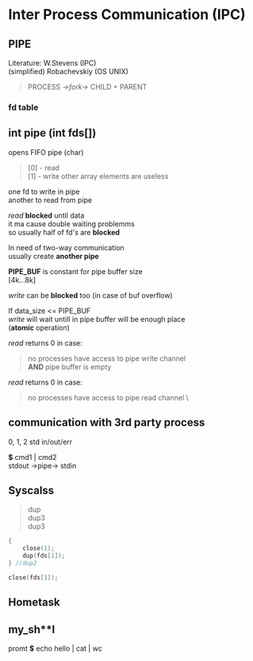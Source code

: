# Inter Process Communication (IPC)
## PIPE
Literature: W.Stevens (IPC) \
(simplified) Robachevskiy (OS UNIX)

>PROCESS _->fork->_  CHILD + PARENT

### fd table

## int pipe (int fds[])
opens FIFO pipe (char)
>[0] - read \
>[1] - write
other array elements are useless


one fd to write in pipe \
another to read from pipe

_read_ __blocked__ until data \
it ma cause double waiting problemms \
so usually half of fd's are __blocked__

In need of two-way communication \
usually create __another pipe__

__PIPE_BUF__ is constant for pipe buffer size \
[4k...8k]

_write_ can be __blocked__ too (in case of buf overflow)

If data_size <= PIPE_BUF \
_write_ will wait untill in pipe buffer will be enough place \
(__atomic__ operation)

_read_ returns 0 in case:
> no processes have access to pipe write channel \
> __AND__ pipe buffer is empty

_read_ returns 0 in case:
> no processes have access to pipe read channel \

## communication with 3rd party process
0, 1, 2 std in/out/err

__$__ cmd1 | cmd2 \
stdout ->pipe-> stdin

## Syscalss
> dup \
> dup3 \
> dup3

~~~C
{
    close(1);
    dup(fds[1]);
} //dup2

close(fds[1]);
~~~

## Hometask
## my_sh**l

promt __$__ echo hello | cat | wc
